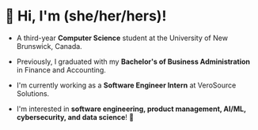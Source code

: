# 👋 Hi, I'm  (she/her/hers)!

* A third-year **Computer Science** student at the University of New Brunswick, Canada.
* Previously, I graduated with my **Bachelor's of Business Administration** in Finance and Accounting.  

* I'm currently working as a **Software Engineer Intern** at VeroSource Solutions.  

* I'm interested in **software engineering, product management, AI/ML, cybersecurity, and data science**! 💭  
